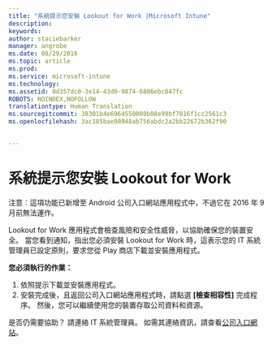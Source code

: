 ```yaml
---
title: "系統提示您安裝 Lookout for Work |Microsoft Intune"
description: 
keywords: 
author: staciebarker
manager: angrobe
ms.date: 08/29/2016
ms.topic: article
ms.prod: 
ms.service: microsoft-intune
ms.technology: 
ms.assetid: 0d357dc0-3e14-43d0-9874-6886ebc847fc
ROBOTS: NOINDEX,NOFOLLOW
translationtype: Human Translation
ms.sourcegitcommit: 38301b4e6964550008b08e99bf7016f1cc2561c3
ms.openlocfilehash: 3ac185bae98948ab756abdc2a2bb22672b362f90


---
```


# 系統提示您安裝 Lookout for Work
注意︰這項功能已新增至 Android 公司入口網站應用程式中，不過它在 2016 年 9 月前無法運作。

Lookout for Work 應用程式會檢查風險和安全性威脅，以協助確保您的裝置安全。 當您看到通知，指出您必須安裝 Lookout for Work 時，這表示您的 IT 系統管理員已設定原則，要求您從 Play 商店下載並安裝應用程式。

**您必須執行的作業：**

1.  依照提示下載並安裝應用程式。
2.  安裝完成後，且返回公司入口網站應用程式時，請點選 **[檢查相容性]** 完成程序。 然後，您可以繼續使用您的裝置存取公司資料和資源。

是否仍需要協助？ 請連絡 IT 系統管理員。 如需其連絡資訊，請查看[公司入口網站](http://portal.manage.microsoft.com)。





<!--HONumber=Aug16_HO5-->


